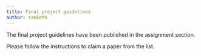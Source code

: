 ```yaml
---
title: Final project guidelines
author: sanketh
---
```


The final project guidelines have been published in the assignment section.

Please follow the instructions to claim a paper from the list.
